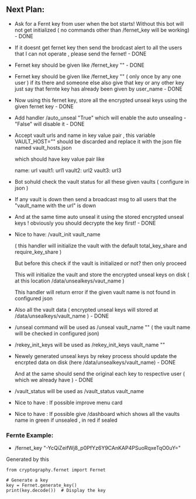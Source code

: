## Next Plan:

- Ask for a Fernt key from user when the bot starts! Without this bot will not get initialized ( no commands other than /fernet_key will be working) - DONE

- If it doesnt get fernet key then send the brodcast alert to all the users that I can not operate , please send the fernet! - DONE

- Fernet key should be given like /fernet_key "" - DONE

- Fernet key should be given like /fernet_key "" ( only once by any one user ) if its there and someone else also give that key or any other key just say that fernte key has already been given by user_name - DONE

- Now using this fernet key, store all the encrypted unseal keys using the given fernet key - DONE

- Add handler /auto_unseal "True" which will enable the auto unsealing  - "False" will disable it - DONE


- Accept vault urls and name in key value pair , this variable VAULT_HOST="" should be discarded and replace it with the json file named vault_hosts.json

   which should have key value pair like 

   name: url
   vault1: url1
   vault2: url2
   vault3: url3

- Bot sohuld check the vault status for all these given vaults ( configure in json )

- If any vault is down then send a broadcast msg to all users that the "vault_name with the url" is down

- And at the same time auto unseal it using the stored encrypted unseal keys ! obviously you should decrypte the key first! - DONE

- Nice to have: /vault_init vault_name 

   ( this handler will initialize the vault with the default total_key_share and require_key_share ) 

   But before this check if the vault is initialized or not? then only proceed
   
   This will initialize the vault and store the encrypted unseal keys on disk ( at this location /data/unsealkeys/vaut_name )

   This handler will return error if the given vault name is not found in configured json


- Also all the vault data ( encrypted unseal keys will stored at /data/unsealkeys/vault_name ) - DONE

- /unseal command will be used as /unseal vault_name "" ( the vault name will be checked in configured json)

- /rekey_init_keys will be used as /rekey_init_keys vault_name ""

- Newely generated unseal keys by rekey process should update the encrpted data on disk (here /data/unsealkeys/vault_name) - DONE

   And at the same should send the original each key to respective user ( which we already have )  - DONE

- /vault_status will be used as /vault_status vault_name 

- Nice to have : If possible improve menu card 

- Nice to have : If possible give /dashboard which shows all the vaults name in green if unsealed , in red if sealed 

### Fernte Example:

- /fernet_key "-YcQiZeifWj8_p0PfYz6Y9CAnKAP4PSuoRqxeTqO0uY="

Generated by this

```
from cryptography.fernet import Fernet

# Generate a key
key = Fernet.generate_key()
print(key.decode())  # Display the key

```
